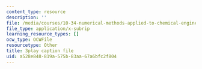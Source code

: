 ```yaml
---
content_type: resource
description: ''
file: /media/courses/10-34-numerical-methods-applied-to-chemical-engineering-fall-2015/a528e848819a575b83aa67a6bfc2f804_VMyJ_v3K0Tw.vtt
file_type: application/x-subrip
learning_resource_types: []
ocw_type: OCWFile
resourcetype: Other
title: 3play caption file
uid: a528e848-819a-575b-83aa-67a6bfc2f804
---
```

